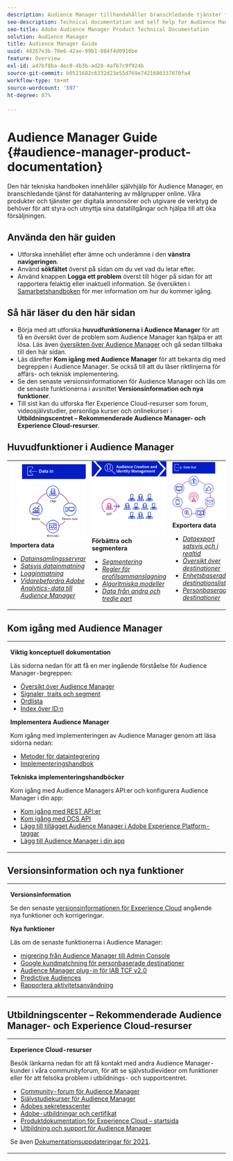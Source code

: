 ```yaml
---
description: Audience Manager tillhandahåller branschledande tjänster för datahantering av målgrupper online. Våra produkter och tjänster ger digitala annonsörer och utgivare de verktyg de behöver för att styra och utnyttja sina datatillgångar och hjälpa till att öka försäljningen.
seo-description: Technical documentation and self help for Audience Manager (AAM). AAM provides industry-leading services for online audience data management, and give digital advertisers and publishers the tools they need to control and leverage their data assets to help drive sales success.
seo-title: Adobe Audience Manager Product Technical Documentation
solution: Audience Manager
title: Audience Manager Guide
uuid: 48267e3b-70e6-42ae-99b1-884f4d0916be
feature: Overview
exl-id: a47bf8ba-4ec0-4b3b-ad20-4afb7c9f924b
source-git-commit: b0521682c6332d23e55d769e7421680337670fa4
workflow-type: tm+mt
source-wordcount: '597'
ht-degree: 87%

---
```


# Audience Manager Guide {#audience-manager-product-documentation}

Den här tekniska handboken innehåller självhjälp för Audience Manager, en branschledande tjänst för datahantering av målgrupper online. Våra produkter och tjänster ger digitala annonsörer och utgivare de verktyg de behöver för att styra och utnyttja sina datatillgångar och hjälpa till att öka försäljningen.

## Använda den här guiden

* Utforska innehållet efter ämne och underämne i den **vänstra navigeringen**.
* Använd **sökfältet** överst på sidan om du vet vad du letar efter.
* Använd knappen **Logga ett problem** överst till höger på sidan för att rapportera felaktig eller inaktuell information. Se översikten i [Samarbetshandboken](https://experienceleague.adobe.com/docs/contributor/contributor-guide/introduction.html) för mer information om hur du kommer igång.

## Så här läser du den här sidan

* Börja med att utforska **huvudfunktionerna i Audience Manager** för att få en översikt över de problem som Audience Manager kan hjälpa er att lösa. Läs även [översikten över Audience Manager](/help/using/overview/aam-overview.md) och gå sedan tillbaka till den här sidan.
* Läs därefter **Kom igång med Audience Manager** för att bekanta dig med begreppen i Audience Manager. Se också till att du läser riktlinjerna för affärs- och teknisk implementering.
* Se den senaste versionsinformationen för Audience Manager och läs om de senaste funktionerna i avsnittet **Versionsinformation och nya funktioner**.
* Till sist kan du utforska fler Experience Cloud-resurser som forum, videosjälvstudier, personliga kurser och onlinekurser i **Utbildningscentret – Rekommenderade Audience Manager- och Experience Cloud-resurser**.

## Huvudfunktioner i Audience Manager

<table style="table-layout:fixed">
   <td>
      <img alt="Data in" src="/help/using/overview/assets/data-in.png"/>
      <div>
         <b>Importera data</b>
      </div>
      <p>
         <em><ul><li><a href="/help/using/api/dcs-intro/dcs-api-reference/dcs-api-reference-overview.md">Datainsamlingsservrar</a></li><li><a href="/help/using/integration/sending-audience-data/batch-data-transfer-explained/batch-data-transfer-overview.md">Satsvis datainmatning</a></li><li><a href="/help/using/reporting/audience-optimization-reports/metadata-files-intro/metadata-files-intro.md">Logginmatning</a></li><li><a href="/help/using/integration/integration-other-solutions/audience-management-module.md">Vidarebefordra Adobe Analytics-data till Audience Manager</a></li></ul></em>
      <p>
   </td>
   <td>
      <img alt="Förbättra och segmentera" src="/help/using/overview/assets/enrich-segment.png"/>
      <div>
         <b>Förbättra och segmentera</b>
      </div>
      <p>
       <em><ul><li><a href="/help/using/features/segments/segments-purpose.md">Segmentering</a></li><li><a href="/help/using/features/profile-merge-rules/merge-rules-overview.md">Regler för profilsammanslagning</a></li><li><a href="/help/using/features/algorithmic-models/understanding-models.md">Algoritmiska modeller</a></li><li><a href="/help/using/overview/data-types-collected.md">Data från andra och tredje part</a></li></ul></em>
      <p>
   </td>
   <td>
      <img alt="Data ut" src="/help/using/overview/assets/data-out.png"/>
      </a>
      <div>
         <b>Exportera data</b>
      </div>
      <p>
      <p>
         <em><ul><li><a href="/help/using/integration/receiving-audience-data/receiving-audience-data-overview.md">Dataexport satsvis och i realtid</a></li><li><a href="/help/using/features/destinations/destinations.md">Översikt över destinationer</a></li><li><a href="/help/using/features/destinations/device-based-destinations-list.md">Enhetsbaserad destinationslista</a></li><li><a href="/help/using/features/destinations/people-based-destinations-overview.md">Personbaserade destinationer</a></li></ul></em> 
      <p>
      <p>
   </td>
</table>


## Kom igång med Audience Manager

<table> 
 <tbody> 
  <tr> 
   <td colname="col1"> <p><b>Viktig konceptuell dokumentation</b></p>
   <p>Läs sidorna nedan för att få en mer ingående förståelse för Audience Manager-begreppen: 
   <ul><li><a href="/help/using/overview/aam-overview.md"> Översikt över Audience Manager</a></li><li><a href="/help/using/reference/signal-trait-segment.md">Signaler, traits och segment</a></li><li><a href="/help/using/reference/aam-glossary.md">Ordlista</a> </li><li><a href="/help/using/reference/ids-in-aam.md">Index över ID:n</a></li></ul></p>

<p><b>Implementera Audience Manager</b></p>
   <p> Kom igång med implementeringen av Audience Manager genom att läsa sidorna nedan:
     <ul>
     <li><a href="/help/using/integration/data-integration-methods.md">Metoder för dataintegrering</a></li>
     <li><a href="/help/using/integration/implement-audience-manager.md">Implementeringshandbok</a></li>
     </ul> </p>

<p> <b>Tekniska implementeringshandböcker</b> </p> <p>Kom igång med Audience Managers API:er och konfigurera Audience Manager i din app:</p> <p> 
     <ul id="ul_47C012F6AB3E4B73BA357027F4D15369">
     <li><a href="/help/using/api/rest-api-main/aam-api-getting-started.md">Kom igång med REST API:er</a></li>
     <li><a href="/help/using/api/dcs-intro/dcs-event-calls/dcs-event-calls.md">Kom igång med DCS API</a></li>
     <li><a href="https://experienceleague.adobe.com/docs/experience-platform/tags/extensions/adobe/audience-manager/overview.html">Lägg till tillägget Audience Manager i Adobe Experience Platform-taggar</a></li>
    <li><a href="https://aep-sdks.gitbook.io/docs/using-mobile-extensions/adobe-audience-manager">Lägg till Audience Manager i din app</a></li>
     </ul> </p>
    </td>

</tr> 
 </tbody> 
</table>

<!--

<table> 
 <tbody> 
  <tr> 
   <td colname="col1"> <p><b>Important Conceptual Documentation</b></p>
   <p>Read the pages below for a deeper understanding of Audience Manager concepts: 
   <ul><li><a href="https://experienceleague.adobe.com/docs/audience-manager/user-guide/overview/aam-overview.html"> Audience Manager Overview</a></li><li><a href="https://docs.adobe.com/help/en/audience-manager/user-guide/reference/aam-glossary.html"> Glossary</a> </li><li><a href="https://experienceleague.adobe.com/docs/audience-manager/user-guide/reference/ids-in-aam.html">Index of IDs</a></li><li><a href="https://docs.adobe.com/help/en/audience-manager/user-guide/reference/signal-trait-segment.html">Signals, Traits, and Segments</a></li></ul></p>
   <br>&nbsp;
   <p><b>Implement Audience Manager</b></p>
   <p> Get started with implementing Audience Manager by reading the pages below:
     <ul>
     <li><a href="https://experienceleague.adobe.com/docs/audience-manager/user-guide/implementation-integration-guides/data-integration-methods.html">Data Integration Methods</a></li>
     <li><a href="https://experienceleague.adobe.com/docs/audience-manager/user-guide/implementation-integration-guides/implement-audience-manager.html">Implementation Guide</a></li>
     </ul> </p>
     <br>&nbsp;
   <p> <b>Technical Implementation Guides</b> </p> <p>Get started with Audience Manager APIs and set up Audience Manager in your app:</p> <p> 
     <ul id="ul_47C012F6AB3E4B73BA357027F4D15369">
     <li><a href="https://experienceleague.adobe.com/docs/audience-manager/user-guide/api-and-sdk-code/rest-apis/aam-api-getting-started.html">Getting Started with REST APIs</a></li>
     <li><a href="https://experienceleague.adobe.com/docs/audience-manager/user-guide/api-and-sdk-code/dcs/dcs-event-calls/dcs-event-calls.html">Get started with the DCS API</a></li>
     <li><a href="https://experienceleague.adobe.com/docs/launch/using/extensions-ref/adobe-extension/adobe-audience-manager-extension.html">Add the Audience Manager extension to Adobe Experience Platform Launch</a></li>
    <li><a href="https://aep-sdks.gitbook.io/docs/using-mobile-extensions/adobe-audience-manager">Add Audience Manager to your app</a></li>
     </ul> </p>
    </td>
   <td colname="col2">  <p> <b>Collaborative Documentation</b> </p>
     <p>We welcome contributions to our documentation from all our readers. See the <a href="https://experienceleague.adobe.com/docs/contributor/contributor-guide/introduction.html">Collaboration Guide Overview</a> to learn how to start contributing.</p>
   <br>&nbsp;
   <p> <b>Release Notes</b> </p> <p> 
     See the latest <a href="https://experienceleague.adobe.com/docs/release-notes/experience-cloud/current.html" format="https" scope="external"> Experience Cloud Release Notes</a> for new features and fixes.</p> <br>&nbsp;
     <p> <b>Experience Cloud Resources</b> </p> <p> 
     <ul id="ul_E30EC96BDC624B5591F0470D430B7F41"> 
      <li id="li_F3A5CCFAE0F247CEB41A03CA8E03106B"><a href="https://forums.adobe.com/community/experience-cloud/analytics-cloud/audience-manager" format="https" scope="external"> Audience Manager Community Forums</a> </li>
      <li><a href="https://experienceleague.adobe.com/docs/audience-manager-learn/tutorials/overview.html" format="http" scope="external"> Audience Manager Tutorials</a> </li> 
      <li id="li_1737D63307024F26B1F967621613A5AC"><a href="https://www.adobe.com/privacy.html" format="http" scope="external"> Adobe Privacy Center</a> </li>  
      <li id="li_1938F7044F544481A6CC0F45CC22B80A"> <a href="https://helpx.adobe.com/learning.html?promoid=KAUDK" scope="external" format="http"> Adobe Training and Certifications</a> </li> 
      <li id="li_C71459E0D1464C05B8B9387C43541F17"> <a href="https://helpx.adobe.com/support/experience-cloud.html" scope="external" format="https">Experience Cloud Product Documentation Home</a> </li> 
      <li id="li_0DB1997FEB87484EBC07E03FD40AA39F"><a href="https://helpx.adobe.com/support/audience-manager.html" format="https" scope="external"> Audience Manager Learn &amp; Support</a> </li> 
     </ul> </p> 
     <br>&nbsp;
     <p>See also, <a href="https://experienceleague.adobe.com/docs/audience-manager/user-guide/documentation-updates/docs-2020.html"> 2020 Documentation Updates</a>. </p> </td>
  </tr> 
 </tbody> 
</table>

-->

## Versionsinformation och nya funktioner

<table> 
 <tbody> 
  <tr> 
   <td> <p> <b>Versionsinformation</b> </p> <p> 
     Se den senaste <a href="https://experienceleague.adobe.com/docs/release-notes/experience-cloud/current.html" format="https" scope="external"> versionsinformationen för Experience Cloud</a> angående nya funktioner och korrigeringar.</p> 
     <p> <b>Nya funktioner</b> </p> <p> 
     Läs om de senaste funktionerna i Audience Manager:</p>
     <p><ul><li><a href="/help/using/docs-updates/docs-2021.md">migrering från Audience Manager till Admin Console</a></li><li><a href="/help/using/features/destinations/people-based-destinations-prerequisites.md">Google kundmatchning för personbaserade destinationer</a></li><li><a href="/help/using/overview/data-security-and-privacy/aam-iab-plugin.md">Audience Manager plug-in för IAB TCF v2.0</a></li><li><a href="/help/using/features/algorithmic-models/predictive-audiences.md">Predictive Audiences</a></li><li><a href="/help/using/features/administration/activity-usage-reporting.md">Rapportera aktivitetsanvändning</a></li>
     </ul></p>
    </td>
  </tr> 
 </tbody> 
</table>

<!--

**Release Notes**

See the latest [Experience Cloud Release Notes](https://experienceleague.adobe.com/docs/release-notes/experience-cloud/current.html) for new features and fixes.

<br>&nbsp;

**Latest features**

Read about the latest Audience Manager features:
* [Activity Usage Reporting](https://experienceleague.adobe.com/docs/audience-manager/user-guide/features/administration/activity-usage-reporting.html)
* [California Consumer Privacy Act (CCPA) Support and Privacy Documentation Overhaul](https://experienceleague.adobe.com/docs/audience-manager/user-guide/overview/data-privacy/data-privacy.html)
* [Intelligent Recommendations for Audience Marketplace Data, powered by Adobe Sensei](https://experienceleague.adobe.com/docs/audience-manager/user-guide/features/segments/trait-recommendations.html)
* [Profile Merge Rules Enhancements](https://experienceleague.adobe.com/docs/audience-manager/user-guide/features/profile-merge-rules/merge-rules-overview.html)
* [Bulk Management Tools Update](https://experienceleague.adobe.com/docs/audience-manager/user-guide/reference/bulk-management-tools/bulk-management-intro.html)

-->


## Utbildningscenter – Rekommenderade Audience Manager- och Experience Cloud-resurser


<table> 
 <tbody> 
  <tr> 
   <td colname="col2"> 
     <p> <b>Experience Cloud-resurser </b> </p>
     <p>Besök länkarna nedan för att få kontakt med andra Audience Manager-kunder i våra communityforum, för att se självstudievideor om funktioner eller för att felsöka problem i utbildnings- och supportcentret.</p>
     <p> 
     <ul id="ul_E30EC96BDC624B5591F0470D430B7F41"> 
      <li id="li_F3A5CCFAE0F247CEB41A03CA8E03106B"><a href="https://forums.adobe.com/community/experience-cloud/analytics-cloud/audience-manager" format="https" scope="external"> Community-forum för Audience Manager</a> </li>
      <li><a href="https://experienceleague.adobe.com/docs/audience-manager-learn/tutorials/overview.html" format="http" scope="external"> Självstudiekurser för Audience Manager</a> </li> 
      <li id="li_1737D63307024F26B1F967621613A5AC"><a href="https://www.adobe.com/se/privacy.html" format="http" scope="external"> Adobes sekretesscenter</a> </li>  
      <li id="li_1938F7044F544481A6CC0F45CC22B80A"> <a href="https://helpx.adobe.com/learning.html?promoid=KAUDK" scope="external" format="http"> Adobe-utbildningar och certifikat</a> </li> 
      <li id="li_C71459E0D1464C05B8B9387C43541F17"> <a href="https://helpx.adobe.com/se/support/experience-cloud.html" scope="external" format="https">Produktdokumentation för Experience Cloud – startsida</a> </li> 
      <li id="li_0DB1997FEB87484EBC07E03FD40AA39F"><a href="https://helpx.adobe.com/se/support/audience-manager.html" format="https" scope="external"> Utbildning och support för Audience Manager</a> </li> 
     </ul> </p> 
     <p>Se även <a href="https://experienceleague.adobe.com/docs/audience-manager/user-guide/documentation-updates/docs-2021.html">Dokumentationsuppdateringar för 2021</a>. </p> </td>
  </tr> 
 </tbody> 
</table>
